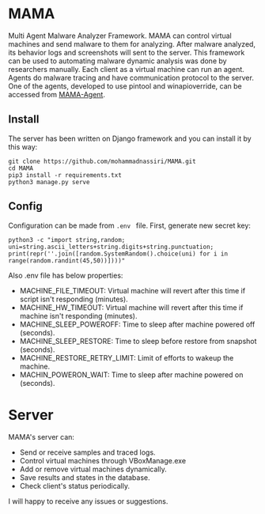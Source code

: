 # MAMA
Multi Agent Malware Analyzer Framework. MAMA can control virtual machines and send malware to them for analyzing. After malware analyzed, its behavior logs and screenshots will sent to the server. This framework can be used to automating malware dynamic analysis was done by researchers manually. Each client as a virtual machine can run an agent. Agents do malware tracing and have communication protocol to the server. One of the agents, developed to use pintool and winapioverride, can be accessed from [MAMA-Agent](https://github.com/mohammadnassiri/MAMA-Agent).

## Install
The server has been written on Django framework and you can install it by this way:
```
git clone https://github.com/mohammadnassiri/MAMA.git
cd MAMA
pip3 install -r requirements.txt
python3 manage.py serve
```

## Config
Configuration can be made from ```.env ``` file.
First, generate new secret key:  
```
python3 -c "import string,random; uni=string.ascii_letters+string.digits+string.punctuation; print(repr(''.join([random.SystemRandom().choice(uni) for i in range(random.randint(45,50))])))"
```
Also .env file has below properties: 
- MACHINE_FILE_TIMEOUT: Virtual machine will revert after this time if script isn't responding (minutes).
- MACHINE_HW_TIMEOUT: Virtual machine will revert after this time if machine isn't responding (minutes).
- MACHINE_SLEEP_POWEROFF: Time to sleep after machine powered off (seconds).
- MACHINE_SLEEP_RESTORE: Time to sleep before restore from snapshot (seconds).
- MACHINE_RESTORE_RETRY_LIMIT: Limit of efforts to wakeup the machine.
- MACHIN_POWERON_WAIT: Time to sleep after machine powered on (seconds).

# Server
MAMA's server can:
- Send or receive samples and traced logs.
- Control virtual machines through VBoxManage.exe
- Add or remove virtual machines dynamically.
- Save results and states in the database.
- Check client's status periodically.

I will happy to receive any issues or suggestions.

